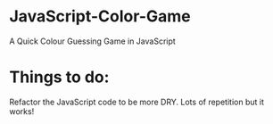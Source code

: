 # JavaScript-Color-Game
A Quick Colour Guessing Game in JavaScript

# Things to do:
Refactor the JavaScript code to be more DRY.
Lots of repetition but it works!
